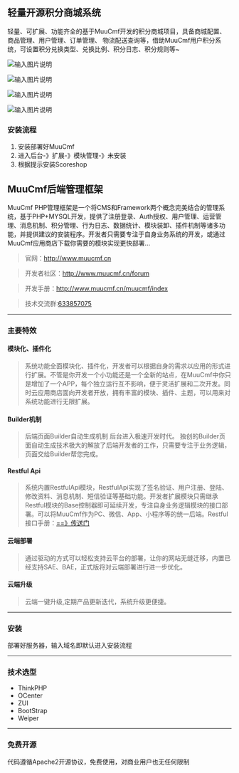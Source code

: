 ## 轻量开源积分商城系统

轻量、可扩展、功能齐全的基于MuuCmf开发的积分商城项目，具备商城配置、商品管理、用户管理、订单管理、 物流配送查询等，借助MuuCmf用户积分系统，可设置积分兑换类型、兑换比例、积分日志、积分规则等~


![输入图片说明](https://gitee.com/uploads/images/2018/0519/100049_886efa8d_378490.png "5afb73f45f811.png")

![输入图片说明](https://gitee.com/uploads/images/2018/0519/100113_dfdc600c_378490.png "5afb73f441000.png")

![输入图片说明](https://gitee.com/uploads/images/2018/0519/100140_3fabfd0a_378490.png "5afb73f441000.png")

![输入图片说明](https://gitee.com/uploads/images/2018/0519/100227_579a6d7e_378490.png "5afb73f459308.png")

### 安装流程



1. 安装部署好MuuCmf
1. 进入后台-》扩展-》模块管理-》未安装
1. 根据提示安装Scoreshop



## MuuCmf后端管理框架

MuuCmf PHP管理框架是一个将CMS和Framework两个概念完美结合的管理系统，基于PHP+MYSQL开发，提供了注册登录、Auth授权、用户管理、运营管理、消息机制、积分管理、行为日志、数据统计、模块装卸、插件机制等诸多功能，并提供建议的安装程序。开发者只需要专注于自身业务系统的开发，或通过MuuCmf应用商店下载你需要的模块实现更快部署...

>官网：http://www.muucmf.cn

>开发者社区：http://www.muucmf.cn/forum

>开发手册：http://www.muucmf.cn/muucmf/index

>技术交流群:[633857075][2]

----------
### 主要特效

#### 模块化、插件化

> 系统功能全面模块化、插件化，开发者可以根据自身的需求以应用的形式进行扩展。不管是你开发一个小功能还是一个全新的站点，在MuuCmf中你只是增加了一个APP，每个独立运行互不影响，便于灵活扩展和二次开发。同时云应用商店面向开发者开放，拥有丰富的模块、插件、主题，可以用来对系统功能进行无限扩展。

#### Builder机制
>后端页面Builder自动生成机制 后台进入极速开发时代。
独创的Builder页面自动生成技术极大的解放了后端开发者的工作，只需要专注于业务逻辑，页面交给Builder帮您完成。

#### Restful Api
>系统内置RestfulApi模块，RestfulApi实现了签名验证、用户注册、登陆、修改资料、消息机制、短信验证等基础功能。开发者扩展模块只需继承Restful模块的Base控制器即可延续开发，专注自身业务逻辑模块的接口部署。可以将MuuCmf作为PC、微信、App、小程序等的统一后端。Restful接口手册：[==》传送门][1]

#### 云端部署
>通过驱动的方式可以轻松支持云平台的部署，让你的网站无缝迁移，内置已经支持SAE、BAE，正式版将对云端部署进行进一步优化。

#### 云端升级
>云端一键升级,定期产品更新迭代，系统升级更便捷。

------------
### 安装
部署好服务器，输入域名即默认进入安装流程

------------
### 技术选型
 - ThinkPHP
 - OCenter
 - ZUI
 - BootStrap
 - Weiper
 
----------
### 免费开源

代码遵循Apache2开源协议，免费使用，对商业用户也无任何限制




  [1]: http://www.muucmf.cn/Muudoc/item/show/item_id/16?page_id=159
  [2]: //shang.qq.com/wpa/qunwpa?idkey=41b276f825500f4d1b4fa56f060c6349317a3489503fe823d5674d23b9df9983